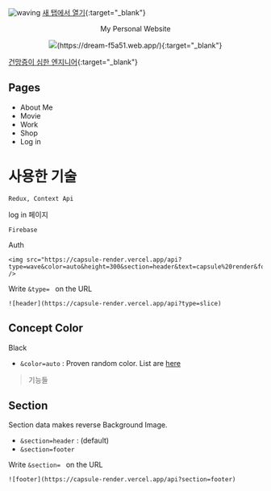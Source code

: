 ![waving](https://capsule-render.vercel.app/api?type=waving&height=200&text=My%20Web%20Page&fontAlign=30&fontAlignY=40&color=gradient)
[새 탭에서 열기](https://www.google.com/){:target="_blank"}
<p align='center'> My Personal Website </p>
<p align='center'>
 <img src="https://img.shields.io/badge/Go%20to%20my%20Website-%23F7DF1E?&style=for-the-badge&&logoColor=white"/>(https://dream-f5a51.web.app/){:target="_blank"}

</p>

[건망증이 심한 엔지니어](https://techstock.biz){:target="_blank"}

## Pages
- About Me
- Movie
- Work
- Shop
- Log in



# 사용한 기술
```
Redux, Context Api
```
log in 페이지


```
Firebase
```

Auth
```
<img src="https://capsule-render.vercel.app/api?type=wave&color=auto&height=300&section=header&text=capsule%20render&fontSize=90" />
```


Write `&type= ` on the URL
```
![header](https://capsule-render.vercel.app/api?type=slice)
```

## Concept Color
Black
- `&color=auto` : Proven random color. List are [here](https://github.com/kyechan99/capsule-render/blob/master/src/pallete.json)

> 기능들




## Section
Section data makes reverse Background Image.
- `&section=header` : (default)
- `&section=footer`

Write `&section= ` on the URL
```
![footer](https://capsule-render.vercel.app/api?section=footer)
```




